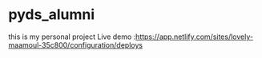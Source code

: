 # pyds_alumni
this is my personal project
Live demo :https://app.netlify.com/sites/lovely-maamoul-35c800/configuration/deploys


